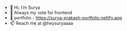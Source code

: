 - 👋 Hi, I’m Surya
- 👀 Always my vote for frontend
- 🌱 portfolio - https://surya-prakash-portfolio.netlify.app
- 📫 Reach me at @heysuryaaaa

<!---
suryacodess/suryacodess is a ✨ special ✨ repository because its `README.md` (this file) appears on your GitHub profile.
You can click the Preview link to take a look at your changes.
--->
